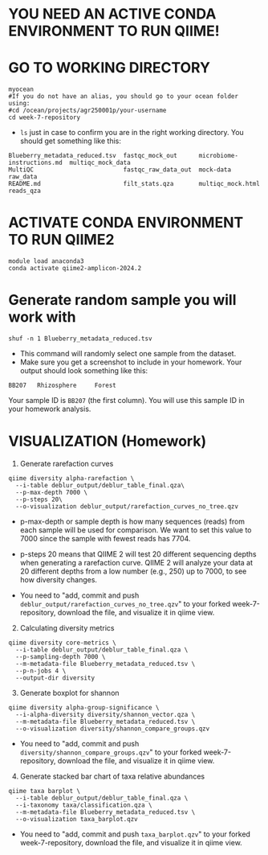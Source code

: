 # YOU NEED AN ACTIVE CONDA ENVIRONMENT TO RUN QIIME!
# GO TO WORKING DIRECTORY
```
myocean
#If you do not have an alias, you should go to your ocean folder using:
#cd /ocean/projects/agr250001p/your-username
cd week-7-repository
```
- `ls` just in case to confirm you are in the right working directory. You should get something like this:
```
Blueberry_metadata_reduced.tsv  fastqc_mock_out      microbiome-instructions.md  multiqc_mock_data
MultiQC                         fastqc_raw_data_out  mock-data                   raw_data
README.md                       filt_stats.qza       multiqc_mock.html           reads_qza
```

# ACTIVATE CONDA ENVIRONMENT TO RUN QIIME2
```
module load anaconda3
conda activate qiime2-amplicon-2024.2
```
# Generate random sample you will work with
```
shuf -n 1 Blueberry_metadata_reduced.tsv
```
- This command will randomly select one sample from the dataset.
- Make sure you get a screenshot to include in your homework. Your output should look something like this:
```
BB207   Rhizosphere     Forest
```
Your sample ID is `BB207` (the first column). You will use this sample ID in your homework analysis.

# VISUALIZATION (Homework)
1. Generate rarefaction curves
```         
qiime diversity alpha-rarefaction \
  --i-table deblur_output/deblur_table_final.qza\
  --p-max-depth 7000 \
  --p-steps 20\
  --o-visualization deblur_output/rarefaction_curves_no_tree.qzv
```
- p-max-depth or sample depth is how many sequences (reads) from each sample will be used for comparison. We want to set this value to 7000 since the sample with fewest reads has 7704.
- p-steps 20 means that QIIME 2 will test 20 different sequencing depths when generating a rarefaction curve. QIIME 2 will analyze your data at 20 different depths from a low number (e.g., 250) up to 7000, to see how diversity changes.

- You need to "add, commit and push `deblur_output/rarefaction_curves_no_tree.qzv`" to your forked week-7-repository, download the file, and visualize it in qiime view.

2. Calculating diversity metrics
```         
qiime diversity core-metrics \
  --i-table deblur_output/deblur_table_final.qza \
  --p-sampling-depth 7000 \
  --m-metadata-file Blueberry_metadata_reduced.tsv \
  --p-n-jobs 4 \
  --output-dir diversity
```
3. Generate boxplot for shannon
```         
qiime diversity alpha-group-significance \
  --i-alpha-diversity diversity/shannon_vector.qza \
  --m-metadata-file Blueberry_metadata_reduced.tsv \
  --o-visualization diversity/shannon_compare_groups.qzv
```
- You need to "add, commit and push `diversity/shannon_compare_groups.qzv`" to your forked week-7-repository, download the file, and visualize it in qiime view.

4. Generate stacked bar chart of taxa relative abundances
```         
qiime taxa barplot \
  --i-table deblur_output/deblur_table_final.qza \
  --i-taxonomy taxa/classification.qza \
  --m-metadata-file Blueberry_metadata_reduced.tsv \
  --o-visualization taxa_barplot.qzv
```
- You need to "add, commit and push `taxa_barplot.qzv`" to your forked week-7-repository, download the file, and visualize it in qiime view.
